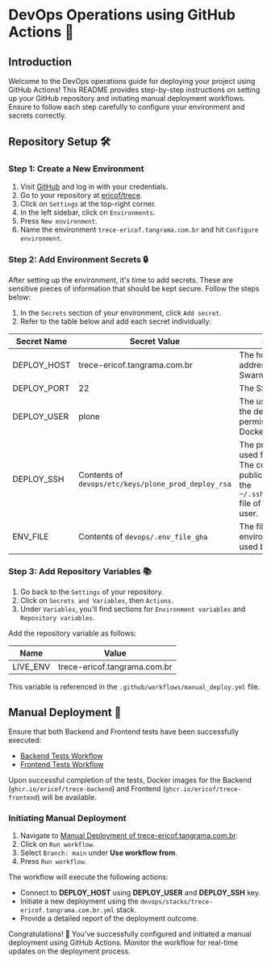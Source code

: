 # DevOps Operations using GitHub Actions 🚀

## Introduction

Welcome to the DevOps operations guide for deploying your project using GitHub Actions! This README provides step-by-step instructions on setting up your GitHub repository and initiating manual deployment workflows. Ensure to follow each step carefully to configure your environment and secrets correctly.

## Repository Setup 🛠️

### Step 1: Create a New Environment

1. Visit [GitHub](https://github.com/) and log in with your credentials.
2. Go to your repository at [ericof/trece](https://github.com/ericof/trece).
3. Click on `Settings` at the top-right corner.
4. In the left sidebar, click on `Environments`.
5. Press `New environment`.
6. Name the environment `trece-ericof.tangrama.com.br` and hit `Configure environment`.

### Step 2: Add Environment Secrets 🔒

After setting up the environment, it's time to add secrets. These are sensitive pieces of information that should be kept secure. Follow the steps below:

1. In the `Secrets` section of your environment, click `Add secret`.
2. Refer to the table below and add each secret individually:

| Secret Name | Secret Value | Description |
|-------------|--------------|-------------|
| DEPLOY_HOST | trece-ericof.tangrama.com.br | The hostname or IP address of your Docker Swarm manager. |
| DEPLOY_PORT | 22 | The SSHD Port. |
| DEPLOY_USER | plone | The user to connect to the deploy host, with permissions to run Docker commands. |
| DEPLOY_SSH  | Contents of `devops/etc/keys/plone_prod_deploy_rsa` | The private SSH key used for connection. The corresponding public key should be in the `~/.ssh/authorized_keys` file of the deployment user. |
| ENV_FILE    | Contents of `devops/.env_file_gha` | The file containing environment variables used by the stack file. |

### Step 3: Add Repository Variables 📚

1. Go back to the `Settings` of your repository.
2. Click on `Secrets and Variables`, then `Actions`.
3. Under `Variables`, you’ll find sections for `Environment variables` and `Repository variables`.

Add the repository variable as follows:

| Name     | Value |
|----------|-------|
| LIVE_ENV | trece-ericof.tangrama.com.br |

This variable is referenced in the `.github/workflows/manual_deploy.yml` file.

## Manual Deployment 🚀

Ensure that both Backend and Frontend tests have been successfully executed:

- [Backend Tests Workflow](https://github.com/ericof/trece/actions/workflows/backend.yml)
- [Frontend Tests Workflow](https://github.com/ericof/trece/actions/workflows/frontend.yml)

Upon successful completion of the tests, Docker images for the Backend (`ghcr.io/ericof/trece-backend`) and Frontend (`ghcr.io/ericof/trece-frontend`) will be available.

### Initiating Manual Deployment

1. Navigate to [Manual Deployment of trece-ericof.tangrama.com.br](https://github.com/ericof/trece/actions/workflows/manual-deploy.yml).
2. Click on `Run workflow`.
3. Select `Branch: main` under **Use workflow from**.
4. Press `Run workflow`.

The workflow will execute the following actions:

- Connect to **DEPLOY_HOST** using **DEPLOY_USER** and **DEPLOY_SSH** key.
- Initiate a new deployment using the `devops/stacks/trece-ericof.tangrama.com.br.yml` stack.
- Provide a detailed report of the deployment outcome.

Congratulations! 🎉 You've successfully configured and initiated a manual deployment using GitHub Actions. Monitor the workflow for real-time updates on the deployment process.
